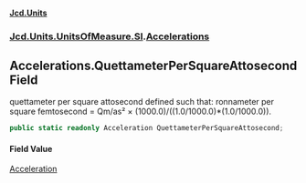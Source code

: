 #### [Jcd.Units](index.md 'index')

### [Jcd.Units.UnitsOfMeasure.SI](Jcd.Units.UnitsOfMeasure.SI.md 'Jcd.Units.UnitsOfMeasure.SI').[Accelerations](Accelerations.md 'Jcd.Units.UnitsOfMeasure.SI.Accelerations')

## Accelerations.QuettameterPerSquareAttosecond Field

quettameter per square attosecond defined such that: ronnameter per square femtosecond = Qm/as² ×
(1000.0)/((1.0/1000.0)*(1.0/1000.0)).

```csharp
public static readonly Acceleration QuettameterPerSquareAttosecond;
```

#### Field Value

[Acceleration](Acceleration.md 'Jcd.Units.UnitTypes.Acceleration')